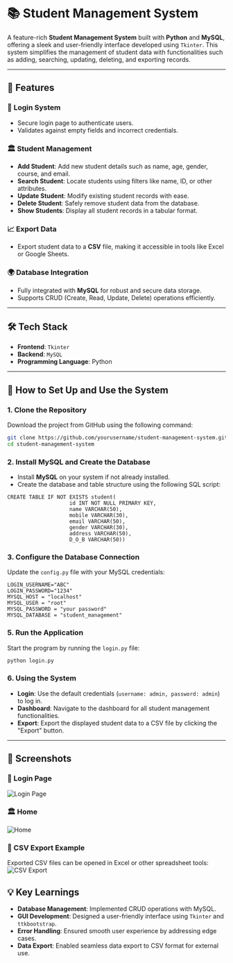 # 📚 Student Management System

A feature-rich **Student Management System** built with **Python** and **MySQL**, offering a sleek and user-friendly interface developed using `Tkinter`. This system simplifies the management of student data with functionalities such as adding, searching, updating, deleting, and exporting records.

---

## 🔧 Features

### 🔐 **Login System**
- Secure login page to authenticate users.
- Validates against empty fields and incorrect credentials.

### 🏛️ **Student Management**
- **Add Student**: Add new student details such as name, age, gender, course, and email.
- **Search Student**: Locate students using filters like name, ID, or other attributes.
- **Update Student**: Modify existing student records with ease.
- **Delete Student**: Safely remove student data from the database.
- **Show Students**: Display all student records in a tabular format.

### 📈 **Export Data**
- Export student data to a **CSV** file, making it accessible in tools like Excel or Google Sheets.

### 🌍 **Database Integration**
- Fully integrated with **MySQL** for robust and secure data storage.
- Supports CRUD (Create, Read, Update, Delete) operations efficiently.

---

## 🛠️ Tech Stack

- **Frontend**: `Tkinter`
- **Backend**: `MySQL`
- **Programming Language**: Python

---

## 📘 How to Set Up and Use the System

### 1. Clone the Repository
Download the project from GitHub using the following command:
```bash
git clone https://github.com/yourusername/student-management-system.git
cd student-management-system
```

### 2. Install MySQL and Create the Database
- Install **MySQL** on your system if not already installed.
- Create the database and table structure using the following SQL script:
```
CREATE TABLE IF NOT EXISTS student(
                    id INT NOT NULL PRIMARY KEY, 
                    name VARCHAR(50), 
                    mobile VARCHAR(30), 
                    email VARCHAR(50), 
                    gender VARCHAR(30), 
                    address VARCHAR(50), 
                    D_O_B VARCHAR(50))
```


### 3. Configure the Database Connection
Update the `config.py` file with your MySQL credentials:
```
LOGIN_USERNAME="ABC"
LOGIN_PASSWORD="1234"
MYSQL_HOST = "localhost"
MYSQL_USER = "root"
MYSQL_PASSWORD = "your password"
MYSQL_DATABASE = "student_management"

```

### 5. Run the Application
Start the program by running the `login.py` file:
```bash
python login.py
```

### 6. Using the System
- **Login**: Use the default credentials (`username: admin, password: admin`) to log in.
- **Dashboard**: Navigate to the dashboard for all student management functionalities.
- **Export**: Export the displayed student data to a CSV file by clicking the "Export" button.

---

## 📅 Screenshots

### 🔐 Login Page
![Login Page](assets/screenshots/login.png)

### 🏛️ Home
![Home](assets/screenshots/home.png)

### 📄 CSV Export Example
Exported CSV files can be opened in Excel or other spreadsheet tools:
![CSV Export](assets/screenshots/data.png)



## 💡 Key Learnings
- **Database Management**: Implemented CRUD operations with MySQL.
- **GUI Development**: Designed a user-friendly interface using `Tkinter` and `ttkbootstrap`.
- **Error Handling**: Ensured smooth user experience by addressing edge cases.
- **Data Export**: Enabled seamless data export to CSV format for external use.


